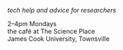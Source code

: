 
<section class="whereandwhen">
	<p><i>
		tech help and advice for researchers
	</i></p>
	<p>
		2–4pm Mondays
		<br>the café at The Science Place
		<br>James Cook University, Townsville
	</p>
</section>